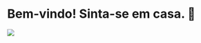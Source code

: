 
# Bem-vindo! Sinta-se em casa. 👋
![](https://www.google.com/url?sa=i&url=https%3A%2F%2Fimgur.com%2Fgallery%2Fnether-portal-gif-LMj0fqQ&psig=AOvVaw3MFk347fgwNvbnykQnY6Xu&ust=1742402146042000&source=images&cd=vfe&opi=89978449&ved=0CBQQjRxqFwoTCLCXw_qHlIwDFQAAAAAdAAAAABAE)
 
  
  


<!--
**TheMolina/TheMolina** is a ✨ _special_ ✨ repository because its `README.md` (this file) appears on your GitHub profile.

Here are some ideas to get you started:

- 🔭 I’m currently working on ...
- 🌱 I’m currently learning ...
- 👯 I’m looking to collaborate on ...
- 🤔 I’m looking for help with ...
- 💬 Ask me about ...
- 📫 How to reach me: ...
- 😄 Pronouns: ...
- ⚡ Fun fact: ...
-->
